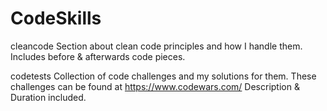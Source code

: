 # CodeSkills
cleancode
Section about clean code principles and how I handle them. 
Includes before & afterwards code pieces.

codetests
Collection of code challenges and my solutions for them.
These challenges can be found at https://www.codewars.com/
Description & Duration included.
